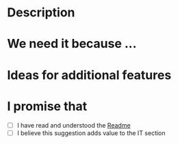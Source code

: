 # Description

# We need it because ...

# Ideas for additional features

# I promise that

- [ ] I have read and understood the [Readme](https://github.com/cthit/wishlist/blob/master/README.md)
- [ ] I believe this suggestion adds value to the IT section

